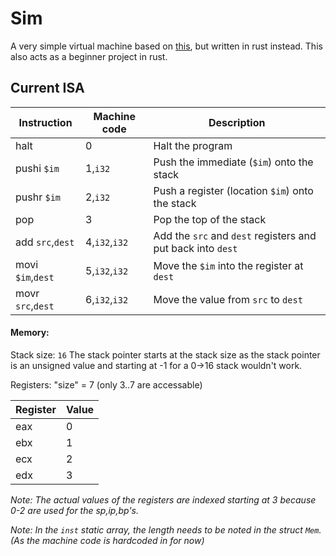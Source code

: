 Sim
=======
A very simple virtual machine based on [this](https://blog.felixangell.com/virtual-machine-in-c/), but written in rust instead. This also acts as a beginner project in rust.

## Current ISA
Instruction      | Machine code  | Description
-----------------|---------------|------------
halt             | 0             | Halt the program
pushi `$im`      | 1,`i32`       | Push the immediate (`$im`) onto the stack
pushr `$im`      | 2,`i32`       | Push a register (location `$im`) onto the stack
pop              | 3             | Pop the top of the stack
add `src`,`dest` | 4,`i32`,`i32` | Add the `src` and `dest` registers and put back into `dest`
movi `$im`,`dest`| 5,`i32`,`i32` | Move the `$im` into the register at `dest`
movr `src`,`dest`| 6,`i32`,`i32` | Move the value from `src` to `dest`

#### Memory:
Stack size: `16`
The stack pointer starts at the stack size as the stack pointer is an unsigned value and starting at -1 for a 0->16 stack wouldn't work.

Registers: "size" = 7 (only 3..7 are accessable)

Register | Value 
---------|-------
eax      | 0
ebx      | 1
ecx      | 2
edx      | 3

*Note: The actual values of the registers are indexed starting at 3 because 0-2 are used for the sp,ip,bp's.*

*Note: In the `inst` static array, the length needs to be noted in the struct `Mem`. (As the machine code is hardcoded in for now)*
